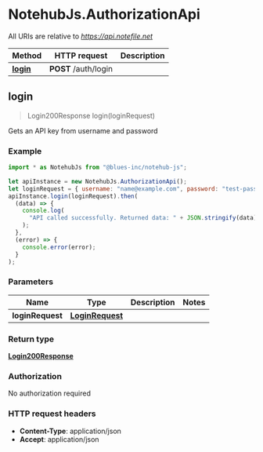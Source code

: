 # NotehubJs.AuthorizationApi

All URIs are relative to *https://api.notefile.net*

| Method                                 | HTTP request         | Description |
| -------------------------------------- | -------------------- | ----------- |
| [**login**](AuthorizationApi.md#login) | **POST** /auth/login |

## login

> Login200Response login(loginRequest)

Gets an API key from username and password

### Example

```javascript
import * as NotehubJs from "@blues-inc/notehub-js";

let apiInstance = new NotehubJs.AuthorizationApi();
let loginRequest = { username: "name@example.com", password: "test-password" }; // LoginRequest |
apiInstance.login(loginRequest).then(
  (data) => {
    console.log(
      "API called successfully. Returned data: " + JSON.stringify(data)
    );
  },
  (error) => {
    console.error(error);
  }
);
```

### Parameters

| Name             | Type                                | Description | Notes |
| ---------------- | ----------------------------------- | ----------- | ----- |
| **loginRequest** | [**LoginRequest**](LoginRequest.md) |             |

### Return type

[**Login200Response**](Login200Response.md)

### Authorization

No authorization required

### HTTP request headers

- **Content-Type**: application/json
- **Accept**: application/json
